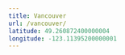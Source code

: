 ```yaml
---
title: Vancouver
url: /vancouver/
latitude: 49.260872400000004
longitude: -123.11395200000001
---
```

